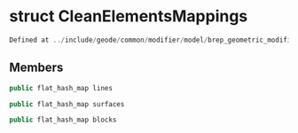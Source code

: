 # struct CleanElementsMappings

```cpp
Defined at ../include/geode/common/modifier/model/brep_geometric_modifier.h#48
```

## Members

```cpp
public flat_hash_map lines

```

```cpp
public flat_hash_map surfaces

```

```cpp
public flat_hash_map blocks

```



